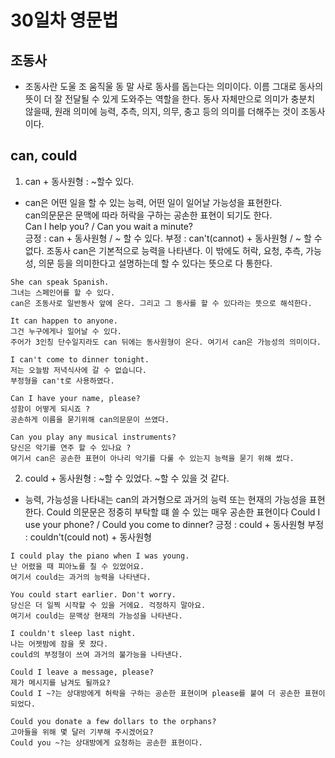 # 30일차 영문법

## 조동사

-   조동사란 도울 조 움직울 동 말 사로 동사를 돕는다는 의미이다.
    이름 그대로 동사의 뜻이 더 잘 전달될 수 있게 도와주는 역할을 한다. 동사 자체만으로 의미가 충분치 않을때, 원래 의미에 능력, 추측, 의지, 의무, 충고
    등의 의미를 더해주는 것이 조동사이다.

## can, could

1. can + 동사원형 : ~할수 있다.

-   can은 어떤 일을 할 수 있는 능력, 어떤 일이 일어날 가능성을 표현한다.  
    can의문문은 문맥에 따라 허락을 구하는 공손한 표현이 되기도 한다.  
    Can I help you? / Can you wait a minute?  
    긍정 : can + 동사원형 / ~ 할 수 있다.
    부정 : can't(cannot) + 동사원형 / ~ 할 수 없다.
    조동사 can은 기본적으로 능력을 나타낸다. 이 밖에도 허락, 요청, 추측, 가능성, 의문 등을 의미한다고 설명하는데 할 수 있다는 뜻으로 다 통한다.

```
She can speak Spanish.
그녀는 스페인어를 할 수 있다.
can은 조동사로 일반동사 앞에 온다. 그리고 그 동사를 할 수 있다라는 뜻으로 해석한다.

It can happen to anyone.
그건 누구에게나 일어날 수 있다.
주어가 3인칭 단수일지라도 can 뒤에는 동사원형이 온다. 여기서 can은 가능성의 의미이다.

I can't come to dinner tonight.
저는 오늘밤 저녁식사에 갈 수 없습니다.
부정형을 can't로 사용하였다.

Can I have your name, please?
성함이 어떻게 되시죠 ?
공손하게 이름을 묻기위해 can의문문이 쓰였다.

Can you play any musical instruments?
당신은 악기를 연주 할 수 있나요 ?
여기서 can은 공손한 표현이 아나리 악기를 다룰 수 있는지 능력을 묻기 위해 썼다.
```

2. could + 동사원형 : ~할 수 있었다. ~할 수 있을 것 같다.

-   능력, 가능성을 나타내는 can의 과거형으로 과거의 능력 또는 현재의 가능성을 표현한다.
    Could 의문문은 정중히 부탁할 떄 쓸 수 있는 매우 공손한 표현이다
    Could I use your phone? / Could you come to dinner?
    긍정 : could + 동사원형
    부정 : couldn't(could not) + 동사원형

```
I could play the piano when I was young.
난 어렸을 때 피아노를 칠 수 있었어요.
여기서 could는 과거의 능력을 나타낸다.

You could start earlier. Don't worry.
당신은 더 일찍 시작할 수 있을 거에요. 걱정하지 말아요.
여기서 could는 문맥상 현재의 가능성을 나타낸다.

I couldn't sleep last night.
나는 어젯밤에 잠을 못 잤다.
could의 부정형이 쓰여 과거의 불가능을 나타낸다.

Could I leave a message, please?
제가 메시지를 남겨도 될까요?
Could I ~?는 상대방에게 허락을 구하는 공손한 표현이며 please를 붙여 더 공손한 표현이 되었다.

Could you donate a few dollars to the orphans?
고아들을 위해 몇 달러 기부해 주시겠어요?
Could you ~?는 상대방에게 요청하는 공손한 표현이다.
```
